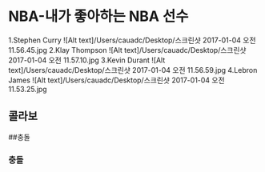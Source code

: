 # NBA-내가 좋아하는 NBA 선수
1.Stephen Curry ![Alt text]/Users/cauadc/Desktop/스크린샷 2017-01-04 오전 11.56.45.jpg
2.Klay Thompson ![Alt text]/Users/cauadc/Desktop/스크린샷 2017-01-04 오전 11.57.10.jpg
3.Kevin Durant  ![Alt text]/Users/cauadc/Desktop/스크린샷 2017-01-04 오전 11.56.59.jpg
4.Lebron James  ![Alt text]/Users/cauadc/Desktop/스크린샷 2017-01-04 오전 11.53.25.jpg

## 콜라보
##충돌
### 충돌

